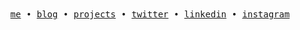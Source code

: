 <div align="center">
  <samp>
    <a href="https://www.orionchen.me">me</a>
    • 
    <a href="https://orionchen.me/blog">blog</a>
    •
    <a href="https://orionchen.me/projects">projects</a>    
    •
    <a href="https://twitter.com/ucccth">twitter</a>
    •
    <a href="https://www.linkedin.com/in/tunan-orion-chen-720627283">linkedin</a>
    •
    <a href="https://www.instagram.com/orion.c29">instagram</a>
  </samp>
</div>
